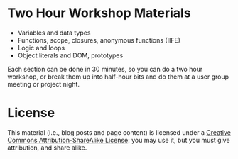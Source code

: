 # Two Hour Workshop Materials

- Variables and data types
- Functions, scope, closures, anonymous functions (IIFE)
- Logic and loops
- Object literals and DOM, prototypes

Each section can be done in 30 minutes, so you can do a two hour workshop, or break them up into half-hour bits and do them at a user group meeting or project night.

# License

This material (i.e., blog posts and page content) is licensed under a [Creative Commons Attribution-ShareAlike License](http://creativecommons.org/licenses/by/3.0/us/): you may use it, but you must give attribution, and share alike.
